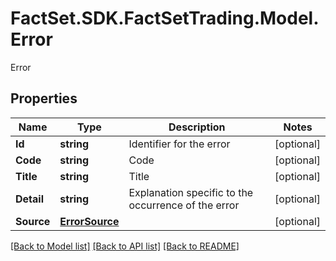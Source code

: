 # FactSet.SDK.FactSetTrading.Model.Error
Error

## Properties

Name | Type | Description | Notes
------------ | ------------- | ------------- | -------------
**Id** | **string** | Identifier for the error | [optional] 
**Code** | **string** | Code | [optional] 
**Title** | **string** | Title | [optional] 
**Detail** | **string** | Explanation specific to the occurrence of the error | [optional] 
**Source** | [**ErrorSource**](ErrorSource.md) |  | [optional] 

[[Back to Model list]](../README.md#documentation-for-models) [[Back to API list]](../README.md#documentation-for-api-endpoints) [[Back to README]](../README.md)

